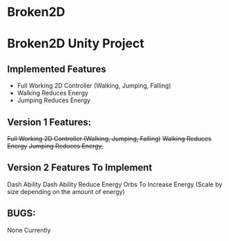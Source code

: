 # Broken2D
# Broken2D Unity Project

## Implemented Features
* Full Working 2D Controller (Walking, Jumping, Falling)
* Walking Reduces Energy
* Jumping Reduces Energy

## Version 1 Features:
~~Full Working 2D Controller (Walking, Jumping, Falling)~~
~~Walking Reduces Energy~~
~~Jumping Reduces Energy,~~

## Version 2 Features To Implement
Dash Ability
Dash Ability Reduce Energy
Orbs To Increase Energy (Scale by size depending on the amount of energy)


## BUGS:
None Currently